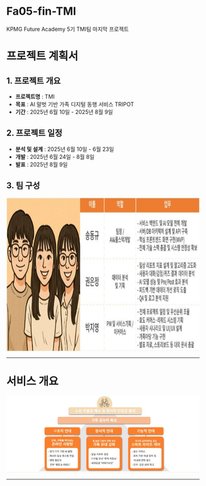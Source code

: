 # Fa05-fin-TMI
KPMG Future Academy 5기 TMI팀 마지막 프로젝트


# 프로젝트 계획서

## 1. 프로젝트 개요
- **프로젝트명** : TMI
- **목표** : AI 말벗 기반 가족 디지털 동행 서비스 TRIPOT
- **기간** : 2025년 6월 10일 - 2025년 8월 9일

## 2. 프로젝트 일정
- **분석 및 설계** : 2025년 6월 10일 - 6월 23일
- **개발** : 2025년 6월 24일 - 8월 8일
- **발표** : 2025년 8월 9일

## 3. 팀 구성
<img src="./readme_src/team.png" alt="Team" height="400"/>

---------------------------------------

# 서비스 개요
<img src="./readme_src/service_intro.JPG" alt="intro"/>

---------------------------------------

